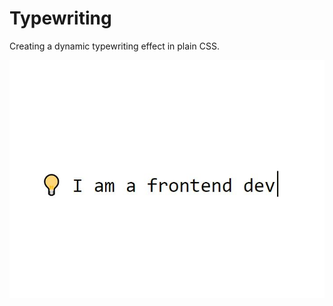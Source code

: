 # Typewriting
Creating a dynamic typewriting effect in plain CSS.

![Typewriting Effect CSS](https://github.com/dianavile/Typewriting/blob/main/Type%20Effect%20CSS.JPG)
